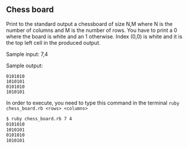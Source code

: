## Chess board

Print to the standard output a chessboard of size N,M where N is the number of columns and M is the number of rows.
You have to print a 0 where the board is white and an 1 otherwise.
Index (0,0) is white and it is the top left cell in the produced output.

Sample input:
7,4

Sample output:
```
0101010
1010101
0101010
1010101
```
In order to execute, you need to type this command in the terminal `ruby chess_board.rb <rows> <columns>`
```bash
$ ruby chess_board.rb 7 4
0101010
1010101
0101010
1010101
```